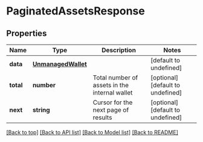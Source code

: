 # PaginatedAssetsResponse

## Properties

|Name | Type | Description | Notes|
|------------ | ------------- | ------------- | -------------|
|**data** | [**UnmanagedWallet**](UnmanagedWallet.md) |  | [default to undefined]|
|**total** | **number** | Total number of assets in the internal wallet | [optional] [default to undefined]|
|**next** | **string** | Cursor for the next page of results | [optional] [default to undefined]|




[[Back to top]](#) [[Back to API list]](../../README.md#documentation-for-api-endpoints) [[Back to Model list]](../../README.md#documentation-for-models) [[Back to README]](../../README.md)
